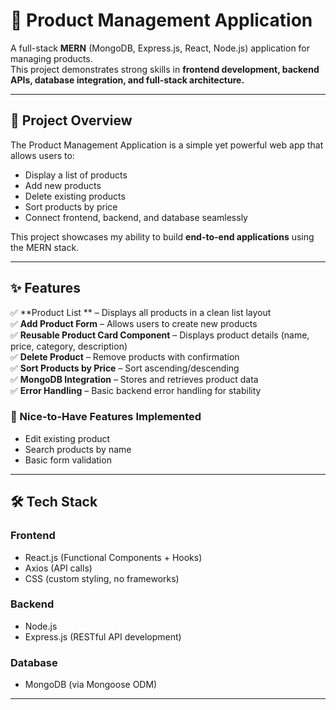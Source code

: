 # 🛒 Product Management Application

A full-stack **MERN** (MongoDB, Express.js, React, Node.js) application for managing products.  
This project demonstrates strong skills in **frontend development, backend APIs, database integration, and full-stack architecture.**

---

## 🚀 Project Overview
The Product Management Application is a simple yet powerful web app that allows users to:
- Display a list of products
- Add new products
- Delete existing products
- Sort products by price
- Connect frontend, backend, and database seamlessly  

This project showcases my ability to build **end-to-end applications** using the MERN stack.

---

## ✨ Features

✅ **Product List ** – Displays all products in a clean list layout  
✅ **Add Product Form** – Allows users to create new products  
✅ **Reusable Product Card Component** – Displays product details (name, price, category, description)  
✅ **Delete Product** – Remove products with confirmation  
✅ **Sort Products by Price** – Sort ascending/descending  
✅ **MongoDB Integration** – Stores and retrieves product data  
✅ **Error Handling** – Basic backend error handling for stability  

### 🌟 Nice-to-Have Features Implemented
- Edit existing product  
- Search products by name  
- Basic form validation  

---

## 🛠️ Tech Stack

### Frontend
- React.js (Functional Components + Hooks)
- Axios (API calls)
- CSS (custom styling, no frameworks)

### Backend
- Node.js
- Express.js (RESTful API development)

### Database
- MongoDB (via Mongoose ODM)

---




